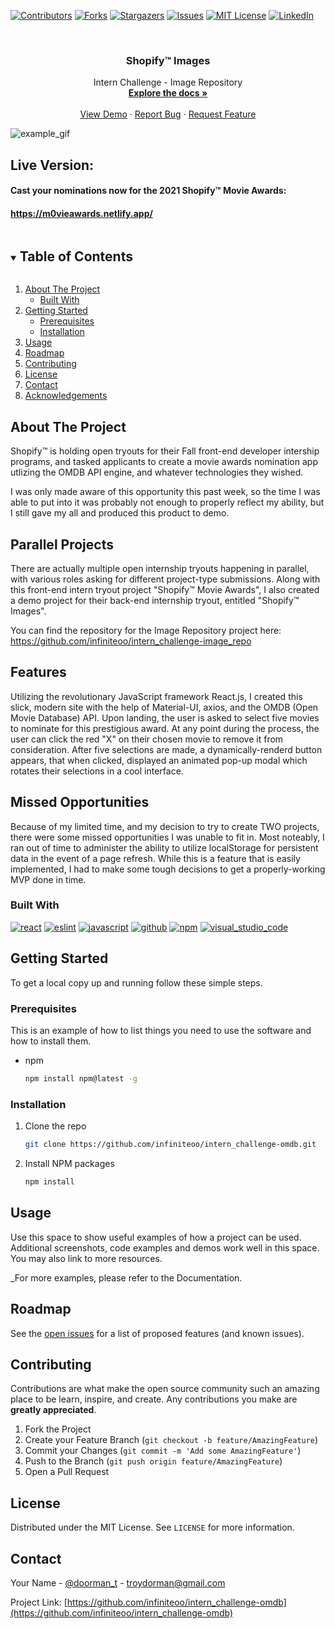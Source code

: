 
[![Contributors][contributors-shield]][contributors-url]
[![Forks][forks-shield]][forks-url]
[![Stargazers][stars-shield]][stars-url]
[![Issues][issues-shield]][issues-url]
[![MIT License][license-shield]][license-url]
[![LinkedIn][linkedin-shield]][linkedin-url]



<!-- PROJECT LOGO -->
<br />
<p align="center">
 

  <h3 align="center">Shopify™ Images</h3>
  

  <p align="center">
    Intern Challenge - Image Repository
    <br />
    <a href="https://github.com/infiniteoo/intern_challenge-omdb"><strong>Explore the docs »</strong></a>
    <br />
    <br />
    <a href="https://m0vieawards.netlify.app/">View Demo</a>
    ·
    <a href="https://github.com/infiniteoo/intern_challenge-omdb/issues">Report Bug</a>
    ·
    <a href="https://github.com/infiniteoo/intern_challenge-omdb/issues">Request Feature</a>
  </p>
</p>

![example_gif](./example.gif)

## Live Version:

#### Cast your nominations now for the 2021 Shopify™ Movie Awards:

#### https://m0vieawards.netlify.app/

<!-- TABLE OF CONTENTS -->
<details open="open">
  <summary><h2 style="display: inline-block">Table of Contents</h2></summary>
  <ol>
    <li>
      <a href="#about-the-project">About The Project</a>
      <ul>
        <li><a href="#built-with">Built With</a></li>
      </ul>
    </li>
    <li>
      <a href="#getting-started">Getting Started</a>
      <ul>
        <li><a href="#prerequisites">Prerequisites</a></li>
        <li><a href="#installation">Installation</a></li>
      </ul>
    </li>
    <li><a href="#usage">Usage</a></li>
    <li><a href="#roadmap">Roadmap</a></li>
    <li><a href="#contributing">Contributing</a></li>
    <li><a href="#license">License</a></li>
    <li><a href="#contact">Contact</a></li>
    <li><a href="#acknowledgements">Acknowledgements</a></li>
  </ol>
</details>



<!-- ABOUT THE PROJECT -->
## About The Project

Shopify™ is holding open tryouts for their Fall front-end developer intership programs, and tasked applicants to create a movie awards nomination app utlizing the OMDB API engine, and whatever technologies they wished.

I was only made aware of this opportunity this past week, so the time I was able to put into it was probably not enough to properly reflect my ability, but I still gave my all and produced this product to demo.

## Parallel Projects

There are actually multiple open internship tryouts happening in parallel, with various roles asking for different project-type submissions. Along with this front-end intern tryout project "Shopify™ Movie Awards", I also created a demo project for their back-end internship tryout, entitled "Shopify™ Images".  

You can find the repository for the Image Repository project here:
https://github.com/infiniteoo/intern_challenge-image_repo

## Features

Utilizing the revolutionary JavaScript framework React.js, I created this slick, modern site with the help of Material-UI, axios, and the OMDB (Open Movie Database) API.  Upon landing, the user is asked to select five movies to nominate for this prestigious award.  At any point during the process, the user can click the red "X" on their chosen movie to remove it from consideration.  After five selections are made, a dynamically-renderd button appears, that when clicked, displayed an animated pop-up modal which rotates their selections in a cool interface.

## Missed Opportunities

Because of my limited time, and my decision to try to create TWO projects, there were some missed opportunities I was unable to fit in.  Most noteably, I ran out of time to administer the ability to utilize localStorage for persistent data in the event of a page refresh. While this is a feature that is easily implemented, I had to make some tough decisions to get a properly-working MVP done in time.  

### Built With

[![react](https://aleen42.github.io/badges/src/react.svg)](https://aleen42.github.io/badges/src/react.svg)
[![eslint](https://aleen42.github.io/badges/src/eslint.svg)](https://aleen42.github.io/badges/src/eslint.svg)
[![javascript](https://aleen42.github.io/badges/src/javascript.svg)](https://aleen42.github.io/badges/src/javascript.svg)
[![github](https://aleen42.github.io/badges/src/github.svg)](https://aleen42.github.io/badges/src/github.svg)
[![npm](https://aleen42.github.io/badges/src/npm.svg)](https://aleen42.github.io/badges/src/npm.svg)
[![visual_studio_code](https://aleen42.github.io/badges/src/visual_studio_code.svg)](https://aleen42.github.io/badges/src/visual_studio_code.svg)



<!-- GETTING STARTED -->
## Getting Started

To get a local copy up and running follow these simple steps.

### Prerequisites

This is an example of how to list things you need to use the software and how to install them.
* npm
  ```sh
  npm install npm@latest -g
  ```

### Installation

1. Clone the repo
   ```sh
   git clone https://github.com/infiniteoo/intern_challenge-omdb.git
   ```
2. Install NPM packages
   ```sh
   npm install
   ```



<!-- USAGE EXAMPLES -->
## Usage

Use this space to show useful examples of how a project can be used. Additional screenshots, code examples and demos work well in this space. You may also link to more resources.

_For more examples, please refer to the Documentation.



<!-- ROADMAP -->
## Roadmap

See the [open issues](https://github.com/infiniteoo/intern_challenge-omdb/issues) for a list of proposed features (and known issues).



<!-- CONTRIBUTING -->
## Contributing

Contributions are what make the open source community such an amazing place to be learn, inspire, and create. Any contributions you make are **greatly appreciated**.

1. Fork the Project
2. Create your Feature Branch (`git checkout -b feature/AmazingFeature`)
3. Commit your Changes (`git commit -m 'Add some AmazingFeature'`)
4. Push to the Branch (`git push origin feature/AmazingFeature`)
5. Open a Pull Request



<!-- LICENSE -->
## License

Distributed under the MIT License. See `LICENSE` for more information.



<!-- CONTACT -->
## Contact

Your Name - [@doorman_t](https://twitter.com/@doorman_t) - troydorman@gmail.com

Project Link: [https://github.com/infiniteoo/intern_challenge-omdb](https://github.com/infiniteoo/intern_challenge-omdb)








<!-- MARKDOWN LINKS & IMAGES -->
<!-- https://www.markdownguide.org/basic-syntax/#reference-style-links -->
[contributors-shield]: https://img.shields.io/github/contributors/infiniteoo/intern_challenge-omdb?style=for-the-badge
[contributors-url]: https://github.com/infiniteoo/intern_challenge-omdb/graphs/contributors
[forks-shield]: https://img.shields.io/github/forks/infiniteoo/intern_challenge-omdb?style=for-the-badge
[forks-url]: https://github.com/infiniteoo/intern_challenge-omdb/network/members
[stars-shield]: https://img.shields.io/github/stars/infiniteoo/intern_challenge-omdb.svg?style=for-the-badge
[stars-url]: https://github.com/infiniteoo/intern_challenge-omdb/stargazers
[issues-shield]: https://img.shields.io/github/issues/infiniteoo/intern_challenge-omdb.svg?style=for-the-badge
[issues-url]: https://github.com/infiniteoo/intern_challenge-omdb/issues
[license-shield]: https://img.shields.io/github/license/infiniteoo/intern_challenge-omdb?style=for-the-badge
[license-url]: https://github.com/infiniteoo/intern_challenge-omdb/blob/master/LICENSE.txt
[linkedin-shield]: https://img.shields.io/badge/-LinkedIn-black.svg?style=for-the-badge&logo=linkedin&colorB=555
[linkedin-url]: https://linkedin.com/in/t-wayne-doorman